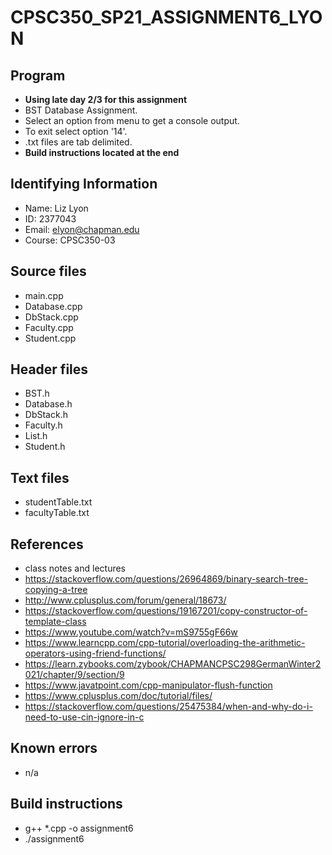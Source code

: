 # CPSC350_SP21_ASSIGNMENT6_LYON

## Program
* **Using late day 2/3 for this assignment**
* BST Database Assignment.
* Select an option from menu to get a console output.
* To exit select option '14'.
* .txt files are tab delimited.
* **Build instructions located at the end**

## Identifying Information
* Name: Liz Lyon
* ID: 2377043
* Email: elyon@chapman.edu
* Course: CPSC350-03

## Source files
* main.cpp
* Database.cpp
* DbStack.cpp
* Faculty.cpp
* Student.cpp

## Header files
* BST.h
* Database.h
* DbStack.h
* Faculty.h
* List.h
* Student.h

## Text files
* studentTable.txt
* facultyTable.txt

## References 
* class notes and lectures
* https://stackoverflow.com/questions/26964869/binary-search-tree-copying-a-tree
* http://www.cplusplus.com/forum/general/18673/
* https://stackoverflow.com/questions/19167201/copy-constructor-of-template-class
* https://www.youtube.com/watch?v=mS9755gF66w
* https://www.learncpp.com/cpp-tutorial/overloading-the-arithmetic-operators-using-friend-functions/
* https://learn.zybooks.com/zybook/CHAPMANCPSC298GermanWinter2021/chapter/9/section/9
* https://www.javatpoint.com/cpp-manipulator-flush-function
* https://www.cplusplus.com/doc/tutorial/files/
* https://stackoverflow.com/questions/25475384/when-and-why-do-i-need-to-use-cin-ignore-in-c

## Known errors
* n/a

## Build instructions 
* g++ *.cpp -o assignment6
* ./assignment6
